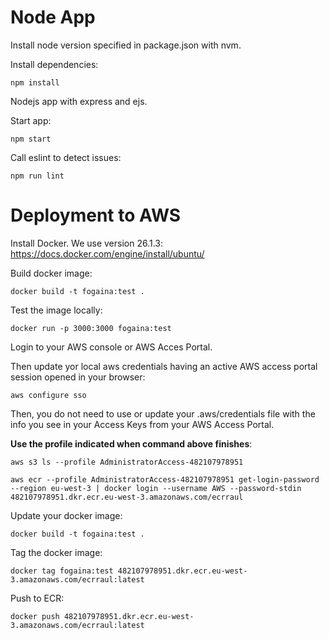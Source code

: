 # Node App 

Install node version specified in package.json with nvm.

Install dependencies:
```
npm install
```

Nodejs app with express and ejs.

Start app:
```
npm start
```

Call eslint to detect issues:
```
npm run lint
```

# Deployment to AWS

Install Docker. We use version 26.1.3:
https://docs.docker.com/engine/install/ubuntu/


Build docker image:
```
docker build -t fogaina:test .
```

Test the image locally:
```
docker run -p 3000:3000 fogaina:test
```

Login to your AWS console or AWS Acces Portal.

Then update yor local aws credentials having an active AWS access portal session opened in your browser:
```
aws configure sso 
```

Then, you do not need to use or update your .aws/credentials file with the info you see in your Access Keys from your AWS Access Portal.

**Use the profile indicated when command above finishes**:
```
aws s3 ls --profile AdministratorAccess-482107978951

aws ecr --profile AdministratorAccess-482107978951 get-login-password --region eu-west-3 | docker login --username AWS --password-stdin 482107978951.dkr.ecr.eu-west-3.amazonaws.com/ecrraul
```

Update your docker image:
```
docker build -t fogaina:test .
```

Tag the docker image: 
```
docker tag fogaina:test 482107978951.dkr.ecr.eu-west-3.amazonaws.com/ecrraul:latest
```
Push to ECR:
```
docker push 482107978951.dkr.ecr.eu-west-3.amazonaws.com/ecrraul:latest
```





